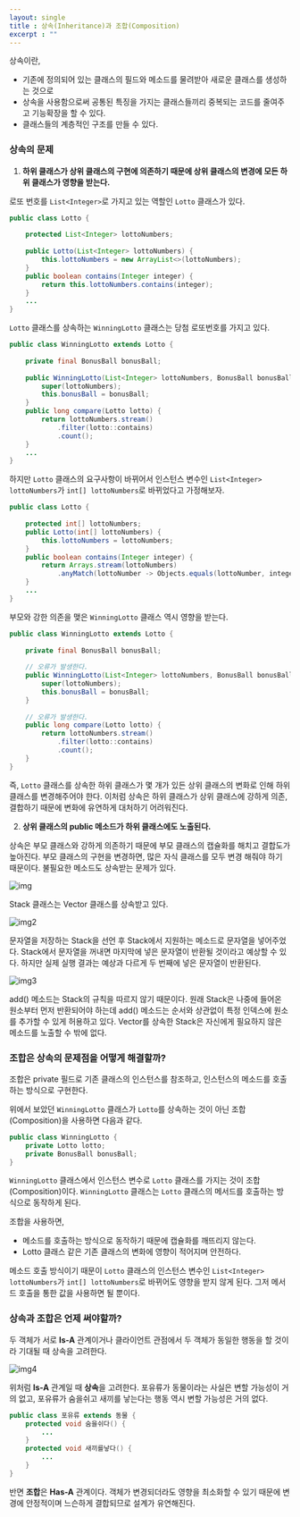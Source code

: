 ```yaml
---
layout: single
title : 상속(Inheritance)과 조합(Composition)
excerpt : ""
---
```


상속이란,

- 기존에 정의되어 있는 클래스의 필드와 메소드를 물려받아 새로운 클래스를 생성하는 것으로
- 상속을 사용함으로써 공통된 특징을 가지는 클래스들끼리 중복되는 코드를 줄여주고 기능확장을 할 수 있다.
- 클래스들의 계층적인 구조를 만들 수 있다.

### 상속의 문제

1. **하위 클래스가 상위 클래스의 구현에 의존하기 때문에 상위 클래스의 변경에 모든 하위 클래스가 영향을 받는다.**

로또 번호를 `List<Integer>`로 가지고 있는 역할인 `Lotto` 클래스가 있다. 

```java
public class Lotto {
  
    protected List<Integer> lottoNumbers;
    
    public Lotto(List<Integer> lottoNumbers) {
        this.lottoNumbers = new ArrayList<>(lottoNumbers);
    }
    public boolean contains(Integer integer) {
        return this.lottoNumbers.contains(integer);
    }
    ...
}
```
  
`Lotto` 클래스를 상속하는 `WinningLotto` 클래스는 당첨 로또번호를 가지고 있다.
  
```java
public class WinningLotto extends Lotto {
  
    private final BonusBall bonusBall;
    
    public WinningLotto(List<Integer> lottoNumbers, BonusBall bonusBall) {
        super(lottoNumbers);
        this.bonusBall = bonusBall;
    }
    public long compare(Lotto lotto) {
        return lottoNumbers.stream()
            .filter(lotto::contains)
            .count();
    }
    ...
}
```
 
하지만 `Lotto` 클래스의 요구사항이 바뀌어서 인스턴스 변수인 `List<Integer> lottoNumbers`가 `int[] lottoNumbers`로 바뀌었다고 가정해보자.

```java
public class Lotto {
  
    protected int[] lottoNumbers;
    public Lotto(int[] lottoNumbers) {
        this.lottoNumbers = lottoNumbers;
    }
    public boolean contains(Integer integer) {
        return Arrays.stream(lottoNumbers)
            .anyMatch(lottoNumber -> Objects.equals(lottoNumber, integer));
    }
    ...
}
```
  
부모와 강한 의존을 맺은 `WinningLotto` 클래스 역시 영향을 받는다.
  
```java
public class WinningLotto extends Lotto {
  
    private final BonusBall bonusBall;
    
    // 오류가 발생한다.
    public WinningLotto(List<Integer> lottoNumbers, BonusBall bonusBall) {
        super(lottoNumbers);
        this.bonusBall = bonusBall;
    }
    
    // 오류가 발생한다.
    public long compare(Lotto lotto) {
        return lottoNumbers.stream()
            .filter(lotto::contains)
            .count();
    }
}
```
  
즉, `Lotto` 클래스를 상속한 하위 클래스가 몇 개가 있든 상위 클래스의 변화로 인해 하위 클래스를 변경해주어야 한다. 이처럼 상속은 하위 클래스가 상위 클래스에 강하게 의존, 결합하기 때문에 변화에 유연하게 대처하기 어려워진다.
  
  
2. **상위 클래스의 public 메소드가 하위 클래스에도 노출된다.**

상속은 부모 클래스와 강하게 의존하기 때문에 부모 클래스의 캡슐화를 해치고 결합도가 높아진다. 부모 클래스의 구현을 변경하면, 많은 자식 클래스를 모두 변경 해줘야 하기 때문이다. 불필요한 메소드도 상속받는 문제가 있다.

![img](/assets/images/Stack.png)

Stack 클래스는 Vector 클래스를 상속받고 있다.

![img2](/assets/images/StackTest.png)

문자열을 저장하는 Stack을 선언 후 Stack에서 지원하는 메소드로 문자열을 넣어주었다. Stack에서 문자열을 꺼내면 마지막에 넣은 문자열이 반환될 것이라고 예상할 수 있다. 하지만 실제 실행 결과는 예상과 다르게 두 번째에 넣은 문자열이 반환된다.

![img3](/assets/images/StackTest2.png)

add() 메소드는 Stack의 규칙을 따르지 않기 때문이다. 원래 Stack은 나중에 들어온 원소부터 먼저 반환되어야 하는데 add() 메소드는 순서와 상관없이 특정 인덱스에 원소를 추가할 수 있게 허용하고 있다. Vector를 상속한 Stack은 자신에게 필요하지 않은 메소드를 노출할 수 밖에 없다.

### 조합은 상속의 문제점을 어떻게 해결할까?

조합은 private 필드로 기존 클래스의 인스턴스를 참조하고, 인스턴스의 메소드를 호출하는 방식으로 구현한다.
  
위에서 보았던 `WinningLotto` 클래스가 `Lotto`를 상속하는 것이 아닌 조합(Composition)을 사용하면 다음과 같다.

```java
public class WinningLotto {
    private Lotto lotto;
    private BonusBall bonusBall;
}  
```

`WinningLotto` 클래스에서 인스턴스 변수로 `Lotto` 클래스를 가지는 것이 조합(Composition)이다. `WinningLotto` 클래스는 `Lotto` 클래스의 메서드를 호출하는 방식으로 동작하게 된다.  
  
조합을 사용하면,

- 메소드를 호출하는 방식으로 동작하기 때문에 캡슐화를 깨뜨리지 않는다.
- Lotto 클래스 같은 기존 클래스의 변화에 영향이 적어지며 안전하다.
  
메소드 호출 방식이기 때문이 `Lotto` 클래스의 인스턴스 변수인 `List<Integer> lottoNumbers`가 `int[] lottoNumbers`로 바뀌어도 영향을 받지 않게 된다. 그저 메서드 호출을 통한 값을 사용하면 될 뿐이다.
  
### 상속과 조합은 언제 써야할까?

두 객체가 서로 **Is-A** 관계이거나 클라이언트 관점에서 두 객체가 동일한 행동을 할 것이라 기대될 때 상속을 고려한다.

![img4](/assets/images/Inheritance.png)
  
위처럼 **Is-A** 관계일 때 **상속**을 고려한다. 포유류가 동물이라는 사실은 변할 가능성이 거의 없고, 포유류가 숨을쉬고 새끼를 낳는다는 행동 역시 변할 가능성은 거의 없다. 

```java
public class 포유류 extends 동물 {
    protected void 숨을쉬다() {
        ...
    }
    protected void 새끼를낳다() {
        ...
    }
}
```
  
반면 **조합**은 **Has-A** 관계이다. 객체가 변경되더라도 영향을 최소화할 수 있기 때문에 변경에 안정적이며 느슨하게 결합되므로 설계가 유연해진다.
